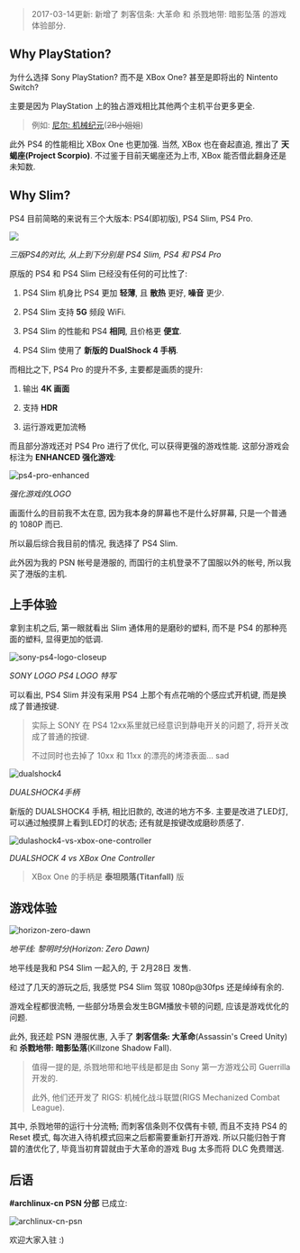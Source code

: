 > 2017-03-14更新: 新增了 刺客信条: 大革命 和 杀戮地带: 暗影坠落
> 的游戏体验部分.

Why PlayStation?
---

为什么选择 Sony PlayStation?
而不是 XBox One?
甚至是即将出的 Nintento Switch?

主要是因为 PlayStation 上的独占游戏相比其他两个主机平台更多更全.

> 例如: [尼尔: 机械纪元](https://en.wikipedia.org/wiki/Nier:_Automata)(~~2B小姐姐~~)

此外 PS4 的性能相比 XBox One 也更加强.
当然, XBox 也在奋起直追,
推出了 **天蝎座(Project Scorpio)**.
不过鉴于目前天蝎座还为上市,
XBox 能否借此翻身还是未知数.

Why Slim?
---

PS4 目前简略的来说有三个大版本:
PS4(即初版), PS4 Slim, PS4 Pro.

![](https://c1.staticflickr.com/3/2913/33297552255_446f3a52fe_o.jpg)

_三版PS4的对比, 从上到下分别是 PS4 Slim, PS4 和 PS4 Pro_

原版的 PS4 和 PS4 Slim 已经没有任何的可比性了:

1. PS4 Slim 机身比 PS4 更加 **轻薄**, 且 **散热** 更好, **噪音** 更少.

2. PS4 Slim 支持 **5G** 频段 WiFi.

3. PS4 Slim 的性能和 PS4 **相同**, 且价格更 **便宜**.

4. PS4 Slim 使用了 **新版的 DualShock 4 手柄**.

而相比之下,
PS4 Pro 的提升不多,
主要都是画质的提升:

1. 输出 **4K 画面**

2. 支持 **HDR**

3. 运行游戏更加流畅

而且部分游戏还对 PS4 Pro 进行了优化,
可以获得更强的游戏性能.
这部分游戏会标注为 **ENHANCED 强化游戏**:

![ps4-pro-enhanced](https://c1.staticflickr.com/3/2848/33303850465_b012a05d4f_o.jpg)

_强化游戏的LOGO_


画面什么的目前我不太在意,
因为我本身的屏幕也不是什么好屏幕,
只是一个普通的 1080P 而已.

所以最后综合我目前的情况,
我选择了 PS4 Slim.

此外因为我的 PSN 帐号是港服的,
而国行的主机登录不了国服以外的帐号,
所以我买了港版的主机.

上手体验
---

拿到主机之后,
第一眼就看出 Slim 通体用的是磨砂的塑料,
而不是 PS4 的那种亮面的塑料,
显得更加的低调.

![sony-ps4-logo-closeup](https://c2.staticflickr.com/4/3885/33297553145_834dc9f216_b.jpg)

_SONY LOGO PS4 LOGO 特写_

可以看出,
PS4 Slim 并没有采用 PS4 上那个有点花哨的个感应式开机键,
而是换成了普通按键.

> 实际上 SONY 在 PS4 12xx系里就已经意识到静电开关的问题了,
> 将开关改成了普通的按键.
>
> 不过同时也去掉了 10xx 和 11xx 的漂亮的烤漆表面... sad

![dualshock4](https://c1.staticflickr.com/1/760/33297552625_b8b83d8f89_b.jpg)

_DUALSHOCK4手柄_

新版的 DUALSHOCK4 手柄,
相比旧款的,
改进的地方不多.
主要是改进了LED灯,
可以通过触摸屏上看到LED灯的状态;
还有就是按键改成磨砂质感了.

![dulashock4-vs-xbox-one-controller](https://c1.staticflickr.com/3/2896/33169374751_e2d35245d0_b.jpg)

_DUALSHOCK 4 vs XBox One Controller_

> XBox One 的手柄是 **泰坦陨落(Titanfall)** 版

游戏体验
---

![horizon-zero-dawn](https://c1.staticflickr.com/1/694/33169375011_61e98fb5f7_o.jpg)

_地平线: 黎明时分(Horizon: Zero Dawn)_

地平线是我和 PS4 Slim 一起入的,
于 2月28日 发售.

经过了几天的游玩之后,
我感觉 PS4 Slim 驾驭 1080p@30fps 还是绰绰有余的.

游戏全程都很流畅,
一些部分场景会发生BGM播放卡顿的问题,
应该是游戏优化的问题.

此外, 我还趁 PSN 港服优惠,
入手了 **刺客信条: 大革命**(Assassin's Creed Unity)
和 **杀戮地带: 暗影坠落**(Killzone Shadow Fall).

> 值得一提的是,
> 杀戮地带和地平线是都是由 Sony 第一方游戏公司
> Guerrilla 开发的.
>
> 此外, 他们还开发了
> RIGS: 机械化战斗联盟(RIGS Mechanized Combat League).

其中, 杀戮地带的运行十分流畅;
而刺客信条则不仅偶有卡顿, 而且不支持 PS4 的 Reset 模式,
每次进入待机模式回来之后都需要重新打开游戏.
所以只能归咎于育碧的渣优化了,
毕竟当初育碧就由于大革命的游戏 Bug 太多而将 DLC 免费赠送.

后语
---

**#archlinux-cn PSN 分部** 已成立:

![archlinux-cn-psn](https://c1.staticflickr.com/1/672/32921094540_d71432a809_o.jpg)

欢迎大家入驻 :)
